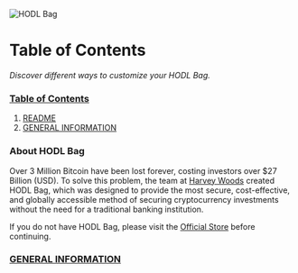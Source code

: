 ![HODL Bag](https://static.wixstatic.com/media/0b1a7c_08ccf4779980482bb809b36ee83f1271~mv2_d_3024_4032_s_4_2.jpg/v1/fill/w_980,h_551,q_85,usm_0.66_1.00_0.01/0b1a7c_08ccf4779980482bb809b36ee83f1271~mv2_d_3024_4032_s_4_2.jpg)
# Table of Contents
<i>Discover different ways to customize your HODL Bag.</i>

### [Table of Contents](https://github.com/HarveyWoods/The-HODL-Bag/blob/master/Table%20of%20Contents.md)
1. [README](https://github.com/HarveyWoods/The-HODL-Bag/blob/master/README.md)
2. [GENERAL INFORMATION](https://github.com/HarveyWoods/The-HODL-Bag/blob/master/General%20Information.md)

### About HODL Bag
Over 3 Million Bitcoin have been lost forever, costing investors over $27 Billion (USD). To solve this problem, the team at [Harvey Woods](https://www.harveywoods.io) created HODL Bag, which was designed to provide the most secure, cost-effective, and globally accessible method of securing cryptocurrency investments without the need for a traditional banking institution.

If you do not have HODL Bag, please visit the [Official Store](https://www.harveywoods.io/product-page) before continuing.

### [GENERAL INFORMATION](https://github.com/HarveyWoods/The-HODL-Bag/blob/master/General%20Information.md)

